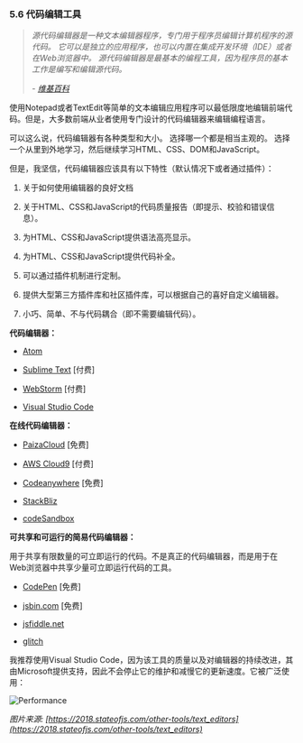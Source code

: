 ### 5.6 代码编辑工具

> *源代码编辑器是一种文本编辑器程序，专门用于程序员编辑计算机程序的源代码。 它可以是独立的应用程序，也可以内置在集成开发环境（IDE）或者在Web浏览器中。 源代码编辑器是最基本的编程工具，因为程序员的基本工作是编写和编辑源代码。*
>
> *- [维基百科](https://en.wikipedia.org/wiki/Source_code_editor)* 
>

使用Notepad或者TextEdit等简单的文本编辑应用程序可以最低限度地编辑前端代码。但是，大多数前端从业者使用专门设计的代码编辑器来编辑编程语言。

可以这么说，代码编辑器有各种类型和大小。 选择哪一个都是相当主观的。 选择一个从里到外地学习，然后继续学习HTML、CSS、DOM和JavaScript。

但是，我坚信，代码编辑器应该具有以下特性（默认情况下或者通过插件）：

1. 关于如何使用编辑器的良好文档  

2. 关于HTML、CSS和JavaScript的代码质量报告（即提示、校验和错误信息）。  

3. 为HTML、CSS和JavaScript提供语法高亮显示。  

4. 为HTML、CSS和JavaScript提供代码补全。  

5. 可以通过插件机制进行定制。

6. 提供大型第三方插件库和社区插件库，可以根据自己的喜好自定义编辑器。

7. 小巧、简单、不与代码耦合（即不需要编辑代码）。

**代码编辑器：**

+ [Atom](https://atom.io/)

+ [Sublime Text](http://www.sublimetext.com/) [付费]

+ [WebStorm](https://www.jetbrains.com/webstorm/whatsnew/) [付费]

+ [Visual Studio Code](https://code.visualstudio.com/)

**在线代码编辑器：**

+ [PaizaCloud](https://paiza.cloud/) [免费]

+ [AWS Cloud9](https://aws.amazon.com/cloud9/) [付费]

+ [Codeanywhere](https://codeanywhere.com/) [免费]

+ [StackBliz](https://stackblitz.com/)

+ [codeSandbox](https://codesandbox.io/)

**可共享和可运行的简易代码编辑器：**


用于共享有限数量的可立即运行的代码。不是真正的代码编辑器，而是用于在Web浏览器中共享少量可立即运行代码的工具。

+ [CodePen](http://codepen.io/) [免费]

+ [jsbin.com](http://jsbin.com/) [免费]

+ [jsfiddle.net](http://jsfiddle.net/)

+ [glitch](https://glitch.com/)

我推荐使用Visual Studio Code，因为该工具的质量以及对编辑器的持续改进，其由Microsoft提供支持，因此不会停止它的维护和减慢它的更新速度。它被广泛使用：

![Performance](https://yylifen.github.io/front-end-handbook-2019/image/vscode.png)

*图片来源: [https://2018.stateofjs.com/other-tools/text_editors](https://2018.stateofjs.com/other-tools/text_editors)*

